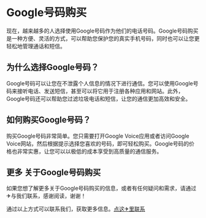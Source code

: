 # Google号码购买

现在，越来越多的人选择使用Google号码作为他们的电话号码。Google号码购买是一种方便、灵活的方式，可以帮助您保护您的真实手机号码，同时也可以让您更轻松地管理通话和短信。

## 为什么选择Google号码？

Google号码可以让您在不泄露个人信息的情况下进行通信。您可以使用Google号码来接听电话、发送短信，甚至可以将它用于注册各种应用和网站。此外，Google号码还可以帮助您过滤垃圾电话和短信，让您的通信更加高效和安全。

## 如何购买Google号码？

购买Google号码非常简单。您只需要打开Google Voice应用或者访问Google Voice网站，然后根据提示选择您喜欢的号码，即可轻松购买。Google号码的价格也非常实惠，让您可以以极低的成本享受到高质量的通信服务。

## 更多 关于Google号码购买

如果您想了解更多关于Google号码购买的信息，或者有任何疑问和需求，请通过✈与我们联系，感谢阅读，谢谢！

通过以上方式可以联系我们，获取更多信息。[点这✈里联系](https://www.k02.cc)